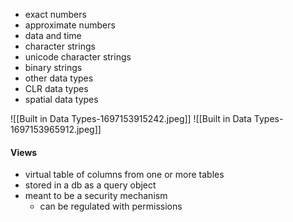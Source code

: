 - exact numbers
- approximate numbers
- data and time
- character strings
- unicode character strings
- binary strings
- other data types
-  CLR data types
- spatial data types

![[Built in Data Types-1697153915242.jpeg]]
![[Built in Data Types-1697153965912.jpeg]]

#### Views
- virtual table of columns from one or more tables
- stored in a db as a query object
- meant to be a security mechanism
	- can be regulated with permissions